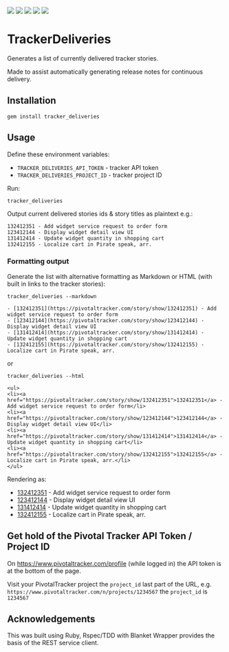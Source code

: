 ![](https://img.shields.io/github/issues/badges/ocodo/tracker_deliveries.svg)
![](https://img.shields.io/github/issues-pr/ocodo/tracker_deliveries.svg)
![](https://img.shields.io/github/license/ocodo/tracker_deliveries.svg)
![](https://img.shields.io/gem/v/tracker_deliveries.svg)
![](https://img.shields.io/circleci/project/github/ocodo/tracker_deliveries/master.svg)

# TrackerDeliveries

Generates a list of currently delivered tracker stories.

Made to assist automatically generating release notes
for continuous delivery.

## Installation

```
gem install tracker_deliveries
```

## Usage

Define these environment variables:

- `TRACKER_DELIVERIES_API_TOKEN` - tracker API token
- `TRACKER_DELIVERIES_PROJECT_ID` - tracker project ID

Run:

```
tracker_deliveries
```

Output current delivered stories ids & story titles as plaintext e.g.:

```
132412351 - Add widget service request to order form
123412144 - Display widget detail view UI
131412414 - Update widget quantity in shopping cart
132412155 - Localize cart in Pirate speak, arr.
```

### Formatting output

Generate the list with alternative formatting as Markdown or HTML (with built in links to the tracker stories):

```
tracker_deliveries --markdown
```

```
- [132412351](https://pivotaltracker.com/story/show/132412351) - Add widget service request to order form
- [123412144](https://pivotaltracker.com/story/show/123412144) - Display widget detail view UI
- [131412414](https://pivotaltracker.com/story/show/131412414) - Update widget quantity in shopping cart
- [132412155](https://pivotaltracker.com/story/show/132412155) - Localize cart in Pirate speak, arr.
```

or

```
tracker_deliveries --html
```

```
<ul>
<li><a href="https://pivotaltracker.com/story/show/132412351">132412351</a> - Add widget service request to order form</li>
<li><a href="https://pivotaltracker.com/story/show/123412144">123412144</a> - Display widget detail view UI</li>
<li><a href="https://pivotaltracker.com/story/show/131412414">131412414</a> - Update widget quantity in shopping cart</li>
<li><a href="https://pivotaltracker.com/story/show/132412155">132412155</a> - Localize cart in Pirate speak, arr.</li>
</ul>
```

Rendering as:

- [132412351](https://pivotaltracker.com/story/show/132412351) - Add widget service request to order form
- [123412144](https://pivotaltracker.com/story/show/123412144) - Display widget detail view UI
- [131412414](https://pivotaltracker.com/story/show/131412414) - Update widget quantity in shopping cart
- [132412155](https://pivotaltracker.com/story/show/132412155) - Localize cart in Pirate speak, arr.

## Get hold of the Pivotal Tracker API Token / Project ID

On https://www.pivotaltracker.com/profile (while logged in) the API
token is at the bottom of the page.

Visit your PivotalTracker project the `project_id` last part of
the URL, e.g. `https://www.pivotaltracker.com/n/projects/1234567` the
`project_id` is `1234567`

## Acknowledgements

This was built using Ruby, Rspec/TDD with Blanket Wrapper provides the
basis of the REST service client.
